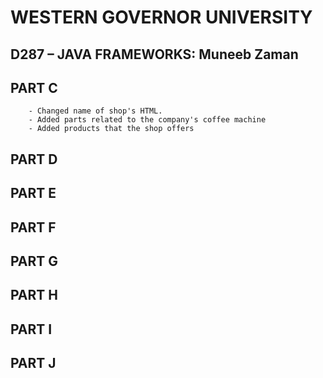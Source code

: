 # WESTERN GOVERNOR UNIVERSITY 
## D287 – JAVA FRAMEWORKS: Muneeb Zaman

## PART C
        - Changed name of shop's HTML.
        - Added parts related to the company's coffee machine
        - Added products that the shop offers
## PART D

## PART E

## PART F

## PART G

## PART H

## PART I

## PART J